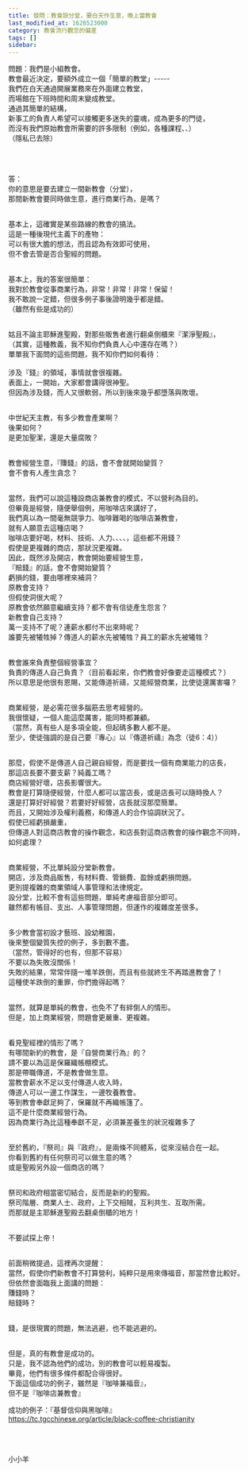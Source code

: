 ```yaml
---
title: 發問：教會設分堂，要白天作生意，晚上當教會
last_modified_at: 1628523000
category: 教會流行觀念的偏差
tags: []
sidebar: 
---
```


<p>問題：我們是小組教會。<br/>
教會最近決定，要額外成立一個「簡單的教堂」-----<br/>
我們在白天通過開展業務來在外面建立教堂，<br/>
而場館在下班時間和周末變成教堂。<br/>
通過其簡單的結構，<br/>
新事工的負責人希望可以接觸更多迷失的靈魂，成為更多的門徒，<br/>
而沒有我們原始教會所需要的許多限制（例如，各種課程、、）<br/>
（隱私已去除）</p>
<p> </p>
<p><br/>
答：<br/>
你的意思是要去建立一間新教會（分堂），<br/>
那間新教會要同時做生意，進行商業行為，是嗎？</p>
<p><br/>
基本上，這確實是某些路線的教會的搞法。<br/>
這是一種後現代主義下的產物：<br/>
可以有很大膽的想法，而且認為有效即可使用，<br/>
但不會去管是否合聖經的問題。</p>
<p><br/>
基本上，我的答案很簡單：<br/>
我對於教會從事商業行為，非常！非常！非常！保留！<br/>
我不敢說一定錯，但很多例子事後證明幾乎都是錯。<br/>
（雖然有些是成功的）</p>
<p> <br/>
姑且不論主耶穌進聖殿，對那些販售者進行翻桌倒櫃來『潔淨聖殿』，<br/>
（其實，這種教義，我不知你們負責人心中還存在嗎？）<br/>
單單我下面問的這些問題，我不知你們如何看待：<br/>
 <br/>
涉及『錢』的領域，事情就會很複雜。<br/>
表面上，一開始，大家都會講得很神聖。<br/>
但因為涉及錢，而人又很軟弱，所以到後來幾乎都墮落與敗壞。</p>
<p><br/>
中世紀天主教，有多少教會產業啊？<br/>
後果如何？<br/>
是更加聖潔，還是大量腐敗？</p>
<p><br/>
教會經營生意，『賺錢』的話，會不會就開始變質？<br/>
會不會有人產生貪念？</p>
<p><br/>
當然，我們可以說這種設商店兼教會的模式，不以營利為目的。<br/>
但畢竟是經營，隨便舉個例，用咖啡店來講好了，<br/>
我們真以為一間毫無競爭力、咖啡難喝的咖啡店兼教會，<br/>
就有人願意去這種店喝？<br/>
咖啡店要好喝，材料、技術、人力、、、、，這些都不用錢？<br/>
假使是更複雜的商店，那狀況更複雜。<br/>
因此，既然涉及開店，教會開始要經營生意，<br/>
『賠錢』的話，會不會開始變質？<br/>
虧損的錢，要由哪裡來補洞？<br/>
原教會支持？<br/>
但假使洞很大呢？<br/>
原教會依然願意繼續支持？都不會有信徒產生怨言？<br/>
新教會自己支持？<br/>
萬一支持不了呢？連薪水都付不出來時呢？<br/>
誰要先被犧牲掉？傳道人的薪水先被犧牲？員工的薪水先被犧牲？</p>
<p><br/>
教會誰來負責整個經營事宜？<br/>
負責的傳道人自己負責？（目前看起來，你們教會好像要走這種模式？）<br/>
所以意思是他很有恩賜，又能傳道祈禱，又能經營商業，比使徒還厲害囉？</p>
<p><br/>
商業經營，是必需花很多腦筋去思考經營的。<br/>
我很懷疑，一個人能這麼厲害，能同時都兼顧。<br/>
（當然，真有些人是多項全能，但起碼多數人都不是。<br/>
至少，使徒強調的是自己要『專心』以『傳道祈禱』為念（徒6：4））</p>
<p><br/>
那麼，假使不是傳道人自己親自經營，而是要找一個有商業能力的店長，<br/>
那這店長要不要支薪？純義工嗎？<br/>
商店經營好壞，店長影響很大。<br/>
教會是打算隨便經營，什麼人都可以當店長，或是店長可以隨時換人？<br/>
還是打算好好經營？若要好好經營，店長就沒那麼簡單。<br/>
而且，又開始涉及權利義務，和傳道人的合作協調狀況了。<br/>
假使已經虧損嚴重，<br/>
但傳道人對這商店教會的操作觀念，和店長對這商店教會的操作觀念不同時，<br/>
如何處理？</p>
<p><br/>
商業經營，不比單純設分堂新教會。<br/>
開店，涉及商品販售，有材料費、管銷費、盈餘或虧損問題。<br/>
更別提複雜的商業領域人事管理和法律規定。<br/>
設分堂，比較不會有這些問題，單純考慮福音部分即可。<br/>
雖然都有帳目、支出、人事管理問題，但運作的複雜度差很多。</p>
<p><br/>
多少教會當初設才藝班、設幼稚園，<br/>
後來整個變質失控的例子，多到數不盡。<br/>
（當然，管得好的也有，但那不容易）<br/>
不要以為失敗沒關係！<br/>
失敗的結果，常常伴隨一堆羊跌倒，而且有些就終生不再踏進教會了！<br/>
這種使羊跌倒的重罪，你們擔得起嗎？<br/>
 </p>
<p>當然，就算是單純的教會，也免不了有絆倒人的情形。<br/>
但是，加上商業經營，問題會更嚴重、更複雜。</p>
<p><br/>
看見聖經裡的情形了嗎？<br/>
有哪間新約的教會，是『自營商業行為』的？<br/>
請不要以為這是保羅織帳棚模式。<br/>
那是帶職傳道，不是教會做生意。<br/>
當教會薪水不足以支付傳道人收入時，<br/>
傳道人可以一邊工作謀生，一邊牧養教會。<br/>
等到教會奉獻足夠了，保羅就不再織帳篷了。<br/>
這不是什麼商業經營行為。<br/>
因為商業行為比這種奉獻不足，必須兼差養生的狀況複雜多了</p>
<p><br/>
至於舊約，『祭司』與『政府』，是兩條不同體系，從來沒結合在一起。<br/>
你看到舊約有任何祭司可以做生意的嗎？<br/>
或是聖殿另外設一個商店的嗎？</p>
<p><br/>
祭司和政府相當密切結合，反而是新約的聖殿。<br/>
祭司階層、商業人士、政府，上下交相賊，互利共生、互取所需。<br/>
而那就是主耶穌進聖殿去翻桌倒櫃的地方！</p>
<p> <br/>
不要試探上帝！<br/>
 </p>
<p>前面稍微提過，這裡再次提醒：<br/>
當然，假使你們新教會不打算營利，純粹只是用來傳福音，那當然會比較好。<br/>
但依然會面臨我上面講的問題：<br/>
賺錢時？<br/>
賠錢時？<br/>
 </p>
<p>錢，是很現實的問題，無法逃避，也不能逃避的。</p>
<p><br/>
但是，真的有教會是成功的。<br/>
只是，我不認為他們的成功，別的教會可以輕易複製。<br/>
畢竟，他們有很多條件都配合得很好。<br/>
下面這個成功的例子，雖然是『咖啡兼福音』，<br/>
但不是『咖啡店兼教會』</p>
<p>成功的例子：『基督信仰與黑咖啡』<br/>
<a href="https://tc.tgcchinese.org/article/black-coffee-christianity" target="_blank">https://tc.tgcchinese.org/article/black-coffee-christianity</a></p>
<p> </p>
<p><br/>
小小羊</p>
<p> </p>
